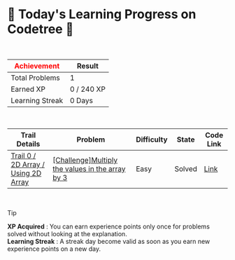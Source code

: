 # 🌲 Today's Learning Progress on Codetree 🌲

<br />

| <span style="color:red;display:block;text-align:center;"> **Achievement**</span> | Result |
|---|---|
|Total Problems| 1 |
| Earned XP | 0 / 240 XP |
| Learning Streak | 0 Days |

<br />

|Trail Details|Problem|Difficulty|State|Code Link|
|---|---|---|---|---|
|[Trail 0 / 2D Array / Using 2D Array](https://www.codetree.ai/trail-info/codetree-101/)|[[Challenge]Multiply the values in the array by 3](https://www.codetree.ai/trails/complete/curated-cards/nl-pre-using-2d-array-1/)|Easy|Solved|[Link](https://github.com/adikri/hello-world/blob/main/250426/%EB%B0%B0%EC%97%B4%EC%9D%98%20%EA%B0%92%EC%9D%84%203%EB%B0%B0%EB%A1%9C/triple-the-values-of-the-array.js)|


<br />

> [!TIP]
> **XP Acquired** : You can earn experience points only once for problems solved without looking at the explanation.  
> **Learning Streak** : A streak day become valid as soon as you earn new experience points on a new day.

